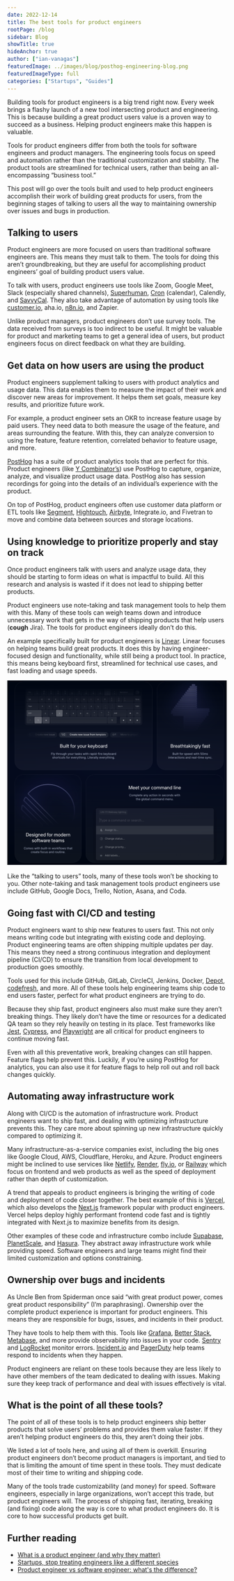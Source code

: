 ```yaml
---
date: 2022-12-14
title: The best tools for product engineers
rootPage: /blog
sidebar: Blog
showTitle: true
hideAnchor: true
author: ["ian-vanagas"]
featuredImage: ../images/blog/posthog-engineering-blog.png
featuredImageType: full
categories: ["Startups", "Guides"]
---
```


Building tools for product engineers is a big trend right now. Every week brings a flashy launch of a new tool intersecting product and engineering. This is because building a great product users value is a proven way to succeed as a business. Helping product engineers make this happen is valuable.

Tools for product engineers differ from both the tools for software engineers and product managers. The engineering tools focus on speed and automation rather than the traditional customization and stability. The product tools are streamlined for technical users, rather than being an all-encompassing “business tool.”

This post will go over the tools built and used to help product engineers accomplish their work of building great products for users, from the beginning stages of talking to users all the way to maintaining ownership over issues and bugs in production.

## Talking to users

Product engineers are more focused on users than traditional software engineers are. This means they must talk to them. The tools for doing this aren’t groundbreaking, but they are useful for accomplishing product engineers’ goal of building product users value.

To talk with users, product engineers use tools like Zoom, Google Meet, Slack (especially shared channels), [Superhuman](https://superhuman.com/), [Cron](https://cron.com/) (calendar), Calendly, and [SavvyCal](https://savvycal.com/). They also take advantage of automation by using tools like [customer.io](https://customer.io/), aha.io, [n8n.io](https://n8n.io/), and Zapier.

Unlike product managers, product engineers don’t use survey tools. The data received from surveys is too indirect to be useful. It might be valuable for product and marketing teams to get a general idea of users, but product engineers focus on direct feedback on what they are building.

## Get data on how users are using the product

Product engineers supplement talking to users with product analytics and usage data. This data enables them to measure the impact of their work and discover new areas for improvement. It helps them set goals, measure key results, and prioritize future work.

For example, a product engineer sets an OKR to increase feature usage by paid users. They need data to both measure the usage of the feature, and areas surrounding the feature. With this, they can analyze conversion to using the feature, feature retention, correlated behavior to feature usage, and more.

[PostHog](/product#top-features) has a suite of product analytics tools that are perfect for this. Product engineers (like [Y Combinator’s](/customers/ycombinator)) use PostHog to capture, organize, analyze, and visualize product usage data. PostHog also has session recordings for going into the details of an individual’s experience with the product.

On top of PostHog, product engineers often use customer data platform or ETL tools like [Segment](/docs/integrate/third-party/segment), [Hightouch](/blog/hightouch-posthog-reverse-etl-integration), [Airbyte](/docs/apps/airbyte-export), Integrate.io, and Fivetran to move and combine data between sources and storage locations. 

## Using knowledge to prioritize properly and stay on track

Once product engineers talk with users and analyze usage data, they should be starting to form ideas on what is impactful to build. All this research and analysis is wasted if it does not lead to shipping better products.

Product engineers use note-taking and task management tools to help them with this. Many of these tools can weigh teams down and introduce unnecessary work that gets in the way of shipping products that help users (**cough** Jira). The tools for product engineers ideally don’t do this.

An example specifically built for product engineers is [Linear](https://linear.app/). Linear focuses on helping teams build great products. It does this by having engineer-focused design and functionality, while still being a product tool. In practice, this means being keyboard first, streamlined for technical use cases, and fast loading and usage speeds.

![Linear](../images/blog/product-engineer-tools/linear.png)

Like the “talking to users” tools, many of these tools won’t be shocking to you. Other note-taking and task management tools product engineers use include GitHub, Google Docs, Trello, Notion, Asana, and Coda. 

## Going fast with CI/CD and testing

Product engineers want to ship new features to users fast. This not only means writing code but integrating with existing code and deploying. Product engineering teams are often shipping multiple updates per day. This means they need a strong continuous integration and deployment pipeline (CI/CD) to ensure the transition from local development to production goes smoothly.

Tools used for this include GitHub, GitLab, CircleCI, Jenkins, Docker, [Depot](https://depot.dev/), [codefresh](https://codefresh.io/), and more. All of these tools help engineering teams ship code to end users faster, perfect for what product engineers are trying to do.

Because they ship fast, product engineers also must make sure they aren’t breaking things. They likely don’t have the time or resources for a dedicated QA team so they rely heavily on testing in its place. Test frameworks like [Jest](https://jestjs.io/), [Cypress](https://www.cypress.io/), and [Playwright](https://playwright.dev/) are all critical for product engineers to continue moving fast.

Even with all this preventative work, breaking changes can still happen. Feature flags help prevent this. Luckily, if you’re using PostHog for analytics, you can also use it for feature flags to help roll out and roll back changes quickly.

## Automating away infrastructure work

Along with CI/CD is the automation of infrastructure work. Product engineers want to ship fast, and dealing with optimizing infrastructure prevents this. They care more about spinning up new infrastructure quickly compared to optimizing it.

Many infrastructure-as-a-service companies exist, including the big ones like Google Cloud, AWS, Cloudflare, Heroku, and Azure. Product engineers might be inclined to use services like [Netlify](https://www.netlify.com/), [Render](https://render.com/), [fly.io](http://fly.io), or [Railway](https://railway.app/) which focus on frontend and web products as well as the speed of deployment rather than depth of customization.

A trend that appeals to product engineers is bringing the writing of code and deployment of code closer together. The best example of this is [Vercel](https://vercel.com/), which also develops the [Next.js](https://nextjs.org/) framework popular with product engineers. Vercel helps deploy highly performant frontend code fast and is tightly integrated with Next.js to maximize benefits from its design.

Other examples of these code and infrastructure combo include [Supabase](https://supabase.com/), [PlanetScale](https://planetscale.com/), and [Hasura](/customers/hasura). They abstract away infrastructure work while providing speed.  Software engineers and large teams might find their limited customization and options constraining.

## Ownership over bugs and incidents

As Uncle Ben from Spiderman once said “with great product power, comes great product responsibility” (I’m paraphrasing). Ownership over the complete product experience is important for product engineers. This means they are responsible for bugs, issues, and incidents in their product.

They have tools to help them with this. Tools like [Grafana](https://grafana.com/), [Better Stack](https://betterstack.com/), [Metabase](https://www.metabase.com/), and more provide observability into issues in your code. [Sentry](https://sentry.io/welcome/) and [LogRocket](https://logrocket.com/) monitor errors. [Incident.io](http://Incident.io) and [PagerDuty](https://www.pagerduty.com/) help teams respond to incidents when they happen.

Product engineers are reliant on these tools because they are less likely to have other members of the team dedicated to dealing with issues. Making sure they keep track of performance and deal with issues effectively is vital.

## What is the point of all these tools?

The point of all of these tools is to help product engineers ship better products that solve users’ problems and provides them value faster. If they aren’t helping product engineers do this, they aren’t doing their jobs.

We listed a lot of tools here, and using all of them is overkill. Ensuring product engineers don’t become product managers is important, and tied to that is limiting the amount of time spent in these tools. They must dedicate most of their time to writing and shipping code.

Many of the tools trade customizability (and money) for speed. Software engineers, especially in large organizations, won’t accept this trade, but product engineers will. The process of shipping fast, iterating, breaking (and fixing) code along the way is core to what product engineers do. It is core to how successful products get built. 

## Further reading

- [What is a product engineer (and why they matter)](/blog/what-is-a-product-engineer/)
- [Startups, stop treating engineers like a different species](/blog/stop-treating-engineers-differently)
- [Product engineer vs software engineer: what's the difference?](/blog/product-engineer-vs-software-engineer)